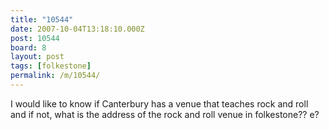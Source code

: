```yaml
---
title: "10544"
date: 2007-10-04T13:18:10.000Z
post: 10544
board: 8
layout: post
tags: [folkestone]
permalink: /m/10544/
---
```

I would like to know if Canterbury has a venue that teaches rock and roll and if not, what is the address of the rock and roll venue in folkestone??
e?
